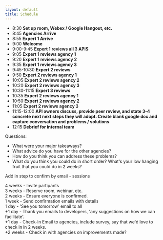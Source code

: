 ```yaml
---
layout: default
title: Schedule
---
```


* 8:30 **Set up room, Webex / Google Hangout, etc.**
* 8:45 **Agencies Arrive** 
* 8:55 **Expert 1 Arrive**
* 9:00 **Welcome**
* 9:00-9:45  **Expert 1 reviews all 3 APIS**
 * 9:05 **Expert 1 reviews agency 1**  
 * 9:20 **Expert 1 reviews agency 2**   
 * 9:35 **Expert 1 reviews agency 3**  
* 9:45-10:30   **Expert 2 reviews**
 * 9:50 **Expert 2 reviews agency 1**  
 * 10:05 **Expert 2 reviews agency 2**   
 * 10:20 **Expert 2 reviews agency 3**  
* 10:30-11:15  **Expert 3 reviews** 
 * 10:35 **Expert 2 reviews agency 1**  
 * 10:50 **Expert 2 reviews agency 2**   
 * 11:05 **Expert 2 reviews agency 3**  
* 11:15-12:00  **API owners discuss, provide peer review, and state 3-4 concrete next next steps they will adopt. Create  blank google doc and capture conversation and problems / solutions**
* 12:15 **Debrief for internal team** 

   

Questions:   
* What were your major takeaways?   
* What advice do you have for the other agencies?     
* How do you think you can address these problems? 
* What do you think you could do in short order?  What's your low hanging fruit that you could do in 2 weeks?   


      
Add in step to confirm  by email - sessions 



4 weeks - Invite partipants   
3 weeks - Reserve room, webinar, etc.   
2 weeks - Ensure everyone is confirmed.   
1 week - Send confirmation emails with details    
1 day - 'See you tomorrow' email to all    
+1 day - Thank you emails to developers, 'any suggestions on how we can facilitate'.     
+1 day - Check-In Email to agencies, include survey, say that we'd love to check in in 2 weeks.     
+2 weeks - Check in with agencies on improvements made?   
   
